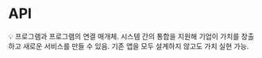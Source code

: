 # API

<aside>
💡 프로그램과 프로그램의 연결 매개체.
시스템 간의 통합을 지원해 기업이 가치를 창출하고 새로운 서비스를 만들 수 있음.
기존 앱을 모두 설계하지 않고도 가치 실현 가능.

</aside>